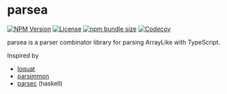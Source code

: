 # parsea

[![NPM Version][npm-badge]](https://www.npmjs.com/package/parsea)
[![License][license-badge]](https://opensource.org/license/MIT)
[![npm bundle size][bundle-size-badge]](https://bundlephobia.com/package/parsea)
[![Codecov][codecov-badge]](https://app.codecov.io/gh/uzmoi/parsea)

[npm-badge]: https://img.shields.io/npm/v/parsea?style=flat-square
[license-badge]: https://img.shields.io/github/license/uzmoi/parsea?style=flat-square
[bundle-size-badge]: https://img.shields.io/bundlephobia/min/parsea?style=flat-square
[codecov-badge]: https://img.shields.io/codecov/c/gh/uzmoi/parsea?style=flat-square

parsea is a parser combinator library for parsing ArrayLike with TypeScript.

Inspired by

- [loquat](https://github.com/susisu/loquat)
- [parsimmon](https://github.com/jneen/parsimmon)
- [parsec](https://github.com/haskell/parsec) (haskell)
